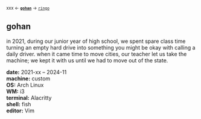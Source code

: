 <sub>xxx &larr; [**`gohan`**](gohan) &rarr; [`ringo`](ringo)</sub>

## gohan

in 2021, during our junior year of high school, we spent spare class time turning an empty hard drive into something you might be okay with calling a daily driver. when it came time to move cities, our teacher let us take the machine; we kept it with us until we had to move out of the state.

**date:** 2021-xx &ndash; 2024-11\
**machine:** custom\
**OS:** Arch Linux\
**WM:** i3\
**terminal:** Alacritty\
**shell:** fish\
**editor:** Vim
